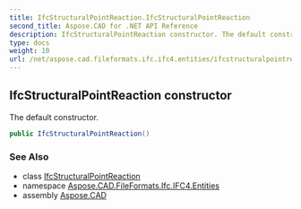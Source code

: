 ```yaml
---
title: IfcStructuralPointReaction.IfcStructuralPointReaction
second_title: Aspose.CAD for .NET API Reference
description: IfcStructuralPointReaction constructor. The default constructor
type: docs
weight: 10
url: /net/aspose.cad.fileformats.ifc.ifc4.entities/ifcstructuralpointreaction/ifcstructuralpointreaction/
---
```

## IfcStructuralPointReaction constructor

The default constructor.

```csharp
public IfcStructuralPointReaction()
```

### See Also

* class [IfcStructuralPointReaction](../)
* namespace [Aspose.CAD.FileFormats.Ifc.IFC4.Entities](../../ifcstructuralpointreaction/)
* assembly [Aspose.CAD](../../../)


